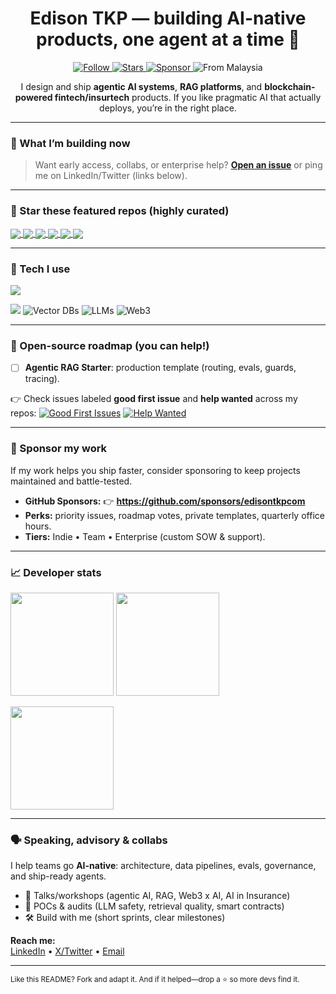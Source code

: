 <!---
EdisonTKPcom/EdisonTKPcom is a ✨ special ✨ repository because its `README.md` (this file) appears on your GitHub profile.
You can click the Preview link to take a look at your changes.
--->


<!-- Profile Header -->
<h1 align="center">Edison TKP — building AI-native products, one agent at a time 🤖</h1>

<p align="center">
  <a href="https://github.com/edisontkpcom?tab=followers">
    <img alt="Follow" src="https://img.shields.io/github/followers/edisontkpcom?label=Follow%20%40edisontkp&style=social">
  </a>
  <a href="https://github.com/edisontkpcom?tab=repositories&q=&type=source&language=&sort=stargazers">
    <img alt="Stars" src="https://img.shields.io/github/stars/edisontkpcom?style=social">
  </a>
  <a href="https://github.com/sponsors/edisontkpcom">
    <img alt="Sponsor" src="https://img.shields.io/badge/Sponsor-%E2%9D%A4%EF%B8%8F-ff69b4">
  </a>
  <img alt="From Malaysia" src="https://img.shields.io/badge/MY-Kuala%20Lumpur-1f6feb">
</p>

<p align="center">
  I design and ship <b>agentic AI systems</b>, <b>RAG platforms</b>, and <b>blockchain-powered fintech/insurtech</b> products.  
  If you like pragmatic AI that actually deploys, you’re in the right place.
</p>

---

### 🚀 What I’m building now


> Want early access, collabs, or enterprise help? **[Open an issue]([[https://github.com/edisontkpcom/edisontkpcom/issues/new])** or ping me on LinkedIn/Twitter (links below).

---

### 🌟 Star these featured repos (highly curated)
<a href="https://github.com/edisontkpcom/ai-engineer-cookbook">
  <img align="center" src="https://github-readme-stats.vercel.app/api/pin/?username=edisontkpcom&repo=ai-engineer-cookbook&description_lines_count=2" />
</a>
<a href="https://github.com/edisontkpcom/rag-n-roll-architectures">
  <img align="center" src="https://github-readme-stats.vercel.app/api/pin/?username=edisontkpcom&repo=rag-n-roll-architectures&description_lines_count=2" />
</a>
<a href="https://github.com/edisontkpcom/web3-engineer-cookbook">
  <img align="center" src="https://github-readme-stats.vercel.app/api/pin/?username=edisontkpcom&repo=web3-engineer-cookbook&description_lines_count=2" />
</a>
<a href="https://github.com/edisontkpcom/ai-device-setup">
  <img align="center" src="https://github-readme-stats.vercel.app/api/pin/?username=edisontkpcom&repo=ai-device-setup&description_lines_count=2" />
</a>
<a href="https://github.com/edisontkpcom/agentic-rag-starter">
  <img align="center" src="https://github-readme-stats.vercel.app/api/pin/?username=edisontkpcom&repo=agentic-rag-starter&description_lines_count=2" />
</a>
<a href="https://github.com/edisontkpcom/Awesome-GenBI">
  <img align="center" src="https://github-readme-stats.vercel.app/api/pin/?username=edisontkpcom&repo=Awesome-GenBI&description_lines_count=2" />
</a>

<br clear="both"/>

---

### 🧩 Tech I use
<p>
  <img src="https://skillicons.dev/icons?i=python,fastapi,flask,js,ts,react,nextjs,tailwind,flutter,postgres,redis,docker,kubernetes,aws,gcp,azure,terraform,linux,git,githubactions&perline=10" />
</p>
<p>
  <img src="https://skillicons.dev/icons?i=pytorch,tensorflow,opencv&perline=10" />
  <img alt="Vector DBs" src="https://img.shields.io/badge/VectorDB-Qdrant%20%7C%20pgvector-5865F2">
  <img alt="LLMs" src="https://img.shields.io/badge/LLMs-Llama%203%20%7C%20GPT%20%7C%20DeepSeek-0ea5e9">
  <img alt="Web3" src="https://img.shields.io/badge/Web3-Solana%20%7C%20EVM-14b8a6">
</p>

---

### 🧭 Open-source roadmap (you can help!)
- [ ] **Agentic RAG Starter**: production template (routing, evals, guards, tracing).  

  
👉 Check issues labeled **good first issue** and **help wanted** across my repos:
[![Good First Issues](https://img.shields.io/badge/Issues-good%20first%20issue-blue)](https://github.com/issues?q=is%3Aissue+is%3Aopen+user%3Aedisontkp+label%3A%22good+first+issue%22)
[![Help Wanted](https://img.shields.io/badge/Issues-help%20wanted-blueviolet)](https://github.com/issues?q=is%3Aissue+is%3Aopen+user%3Aedisontkp+label%3A%22help+wanted%22)

---

### 💖 Sponsor my work
If my work helps you ship faster, consider sponsoring to keep projects maintained and battle-tested.

- **GitHub Sponsors:** 👉 **https://github.com/sponsors/edisontkpcom**  
- **Perks:** priority issues, roadmap votes, private templates, quarterly office hours.  
- **Tiers:** Indie • Team • Enterprise (custom SOW & support).

---

### 📈 Developer stats
<p>
  <img height="165" src="https://github-readme-stats.vercel.app/api?username=edisontkp&show_icons=true&include_all_commits=true&count_private=true" />
  <img height="165" src="https://github-readme-streak-stats.herokuapp.com?user=edisontkp" />
</p>
<p>
  <img height="165" src="https://github-readme-stats.vercel.app/api/top-langs/?username=edisontkp&layout=compact&langs_count=10" />
</p>

---

### 🗣️ Speaking, advisory & collabs
I help teams go **AI-native**: architecture, data pipelines, evals, governance, and ship-ready agents.
- 🎤 Talks/workshops (agentic AI, RAG, Web3 x AI, AI in Insurance)
- 🧪 POCs & audits (LLM safety, retrieval quality, smart contracts)
- 🛠️ Build with me (short sprints, clear milestones)

**Reach me:**  
<a href="https://www.linkedin.com/in/edisontkp">LinkedIn</a> • 
<a href="https://x.com/edisontkp">X/Twitter</a> • 
<a href="mailto:im@edisontkp.com">Email</a>

---

<sub>Like this README? Fork and adapt it. And if it helped—drop a ⭐ so more devs find it.</sub>
